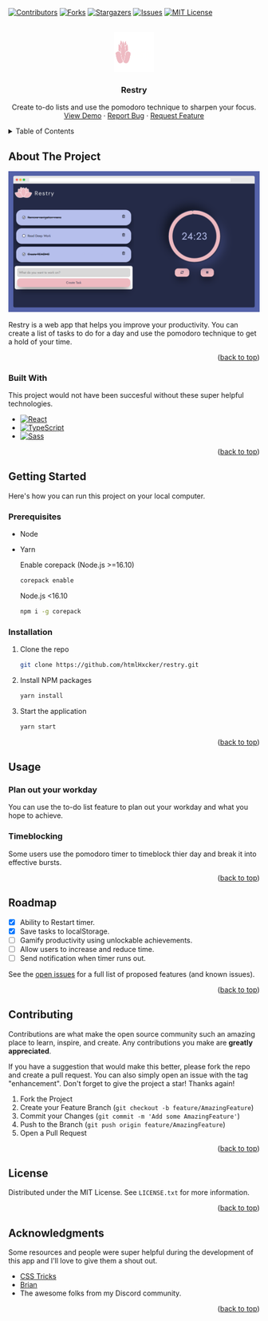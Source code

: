 <a name="readme-top"></a>

[![Contributors][contributors-shield]][contributors-url]
[![Forks][forks-shield]][forks-url]
[![Stargazers][stars-shield]][stars-url]
[![Issues][issues-shield]][issues-url]
[![MIT License][license-shield]][license-url]

<!-- PROJECT LOGO -->
<br />
<div align="center">
  <a href="https://github.com/htmlHxcker/restry/">
    <img src="./src/assets/logo.svg" alt="Logo" width="80" height="80">
  </a>

  <h3 align="center">Restry</h3>

  <p align="center">
    Create to-do lists and use the pomodoro technique to sharpen your focus.
    <br />
    <a href="https://restry.netlify.com">View Demo</a>
    ·
    <a href="https://github.com/htmlHxcker/restry/issues/new?&template=bug_report.md">Report Bug</a>
    ·
    <a href="https://github.com/htmlHxcker/restry/issues/new?template=feature_request.md">Request Feature</a>
  </p>
</div>

<!-- TABLE OF CONTENTS -->
<details>
  <summary>Table of Contents</summary>
  <ol>
    <li>
      <a href="#about-the-project">About The Project</a>
      <ul>
        <li><a href="#built-with">Built With</a></li>
      </ul>
    </li>
    <li>
      <a href="#getting-started">Getting Started</a>
      <ul>
        <li><a href="#prerequisites">Prerequisites</a></li>
        <li><a href="#installation">Installation</a></li>
      </ul>
    </li>
    <li><a href="#usage">Usage</a></li>
    <li><a href="#roadmap">Roadmap</a></li>
    <li><a href="#contributing">Contributing</a></li>
    <li><a href="#license">License</a></li>
    <li><a href="#acknowledgments">Acknowledgments</a></li>
  </ol>
</details>

<!-- ABOUT THE PROJECT -->

## About The Project

[![Restry Homepage][product-screenshot]](https://restry.netlify.com)

Restry is a web app that helps you improve your productivity. You can create a list of tasks to do for a day and use the pomodoro technique to get a hold of your time.

<p align="right">(<a href="#readme-top">back to top</a>)</p>

### Built With

This project would not have been succesful without these super helpful technologies.

- [![React][react.js]][react-url]
- [![TypeScript][typescript]][typescript-url]
- [![Sass][sass]][sass-url]

<p align="right">(<a href="#readme-top">back to top</a>)</p>

<!-- GETTING STARTED -->

## Getting Started

Here's how you can run this project on your local computer.

### Prerequisites

- Node
- Yarn

  Enable corepack (Node.js >=16.10)

  ```sh
  corepack enable
  ```

  Node.js <16.10

  ```sh
  npm i -g corepack
  ```

### Installation

1. Clone the repo
   ```sh
   git clone https://github.com/htmlHxcker/restry.git
   ```
2. Install NPM packages
   ```sh
   yarn install
   ```
3. Start the application
   ```sh
   yarn start
   ```

<p align="right">(<a href="#readme-top">back to top</a>)</p>

<!-- USAGE EXAMPLES -->

## Usage

### Plan out your workday

You can use the to-do list feature to plan out your workday and what you hope to achieve.

### Timeblocking

Some users use the pomodoro timer to timeblock thier day and break it into effective bursts.

<p align="right">(<a href="#readme-top">back to top</a>)</p>

<!-- ROADMAP -->

## Roadmap

- [x] Ability to Restart timer.
- [x] Save tasks to localStorage.
- [ ] Gamify productivity using unlockable achievements.
- [ ] Allow users to increase and reduce time.
- [ ] Send notification when timer runs out.

See the [open issues](https://github.com/htmlHxcker/restry/issues) for a full list of proposed features (and known issues).

<p align="right">(<a href="#readme-top">back to top</a>)</p>

<!-- CONTRIBUTING -->

## Contributing

Contributions are what make the open source community such an amazing place to learn, inspire, and create. Any contributions you make are **greatly appreciated**.

If you have a suggestion that would make this better, please fork the repo and create a pull request. You can also simply open an issue with the tag "enhancement".
Don't forget to give the project a star! Thanks again!

1. Fork the Project
2. Create your Feature Branch (`git checkout -b feature/AmazingFeature`)
3. Commit your Changes (`git commit -m 'Add some AmazingFeature'`)
4. Push to the Branch (`git push origin feature/AmazingFeature`)
5. Open a Pull Request

<p align="right">(<a href="#readme-top">back to top</a>)</p>

<!-- LICENSE -->

## License

Distributed under the MIT License. See `LICENSE.txt` for more information.

<p align="right">(<a href="#readme-top">back to top</a>)</p>

<!-- ACKNOWLEDGMENTS -->

## Acknowledgments

Some resources and people were super helpful during the development of this app and I'll love to give them a shout out.

- [CSS Tricks](https://css-tricks.com/how-to-create-an-animated-countdown-timer-with-html-css-and-javascript/)
- [Brian](https://github.com/willybeans)
- The awesome folks from my Discord community.

<p align="right">(<a href="#readme-top">back to top</a>)</p>

[contributors-shield]: https://img.shields.io/github/contributors/htmlHxcker/restry.svg?style=for-the-badge
[contributors-url]: https://github.com/htmlHxcker/restry/graphs/contributors
[forks-shield]: https://img.shields.io/github/forks/htmlHxcker/restry.svg?style=for-the-badge
[forks-url]: https://github.com/htmlHxcker/restry/network/members
[stars-shield]: https://img.shields.io/github/stars/htmlHxcker/restry.svg?style=for-the-badge
[stars-url]: https://github.com/htmlHxcker/restry/stargazers
[issues-shield]: https://img.shields.io/github/issues/htmlHxcker/restry.svg?style=for-the-badge
[issues-url]: https://github.com/htmlHxcker/restry/issues
[license-shield]: https://img.shields.io/github/license/htmlHxcker/restry.svg?style=for-the-badge
[license-url]: https://github.com/htmlHxcker/restry/blob/master/LICENSE.txt
[product-screenshot]: ./src/assets/README/restry-home-desktop.png
[typescript]: https://img.shields.io/badge/TypeScript-000000?style=for-the-badge&logo=TypeScript&logoColor=white
[typescript-url]: https://www.typescriptlang.org/
[react.js]: https://img.shields.io/badge/React-20232A?style=for-the-badge&logo=react&logoColor=61DAFB
[react-url]: https://reactjs.org/
[sass]: https://img.shields.io/badge/Sass-35495E?style=for-the-badge&logo=sass&logoColor=4FC08D
[sass-url]: https://sass-lang.com/
